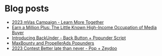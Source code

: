 # Blog posts
<!-- BLOG-POST-LIST:START -->
- [2023 mVas Campaign - Learn More Together](https://afflift.com/f/threads/2023-mvas-campaign-learn-more-together.10194/)
- [Earn a Million Plus: The Little Known High-Income Occupation of Media Buyer](https://afflift.com/f/threads/earn-a-million-plus-the-little-known-high-income-occupation-of-media-buyer.7314/)
- [Introducing BackUnder - Back Button + Popunder Script](https://afflift.com/f/threads/introducing-backunder-back-button-popunder-script.10073/)
- [MaxBounty and PropellerAds Popunders](https://afflift.com/f/threads/maxbounty-and-propellerads-popunders.10320/)
- [2023 Contest Better late than never - Pop + Zeydoo](https://afflift.com/f/threads/2023-contest-better-late-than-never-pop-zeydoo.10305/)
<!-- BLOG-POST-LIST:END -->

